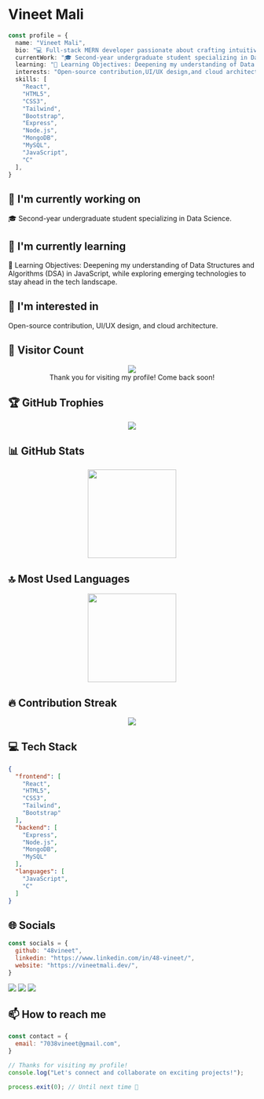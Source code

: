 # Vineet Mali

```typescript
const profile = {
  name: "Vineet Mali",
  bio: "💻 Full-stack MERN developer passionate about crafting intuitive, scalable web experiences. Skilled in React, Node.js, Express, and MongoDB, with a knack for debugging, secure API design, and UI/UX that builds trust. Bridging tech and impact through socially driven apps and multilingual accessibility.",
  currentWork: "🎓 Second-year undergraduate student specializing in Data Science.",
  learning: "🎯 Learning Objectives: Deepening my understanding of Data Structures and Algorithms (DSA) in JavaScript, while exploring emerging technologies to stay ahead in the tech landscape.",
  interests: "Open-source contribution,UI/UX design,and cloud architecture.",
  skills: [
    "React",
    "HTML5",
    "CSS3",
    "Tailwind",
    "Bootstrap",
    "Express",
    "Node.js",
    "MongoDB",
    "MySQL",
    "JavaScript",
    "C"
  ],
}
```

## 🔭 I'm currently working on

🎓 Second-year undergraduate student specializing in Data Science.

## 🌱 I'm currently learning

🎯 Learning Objectives: Deepening my understanding of Data Structures and Algorithms (DSA) in JavaScript, while exploring emerging technologies to stay ahead in the tech landscape.

## 👀 I'm interested in

Open-source contribution, UI/UX design, and cloud architecture.

## 👀 Visitor Count

<!-- ⚠️ Important: Replace '48vineet' with your actual GitHub username in the URL below -->
<p align="center">
  <img src="https://profile-counter.glitch.me/48vineet/count.svg" />
  <br>Thank you for visiting my profile! Come back soon!
</p>

## 🏆 GitHub Trophies

<!-- ⚠️ Important: Replace '48vineet' with your actual GitHub username in the URL below -->
<p align="center">
  <img src="https://github-profile-trophy.vercel.app/?username=48vineet&theme=onedark&column=7&margin-w=15&margin-h=15" />
</p>

## 📊 GitHub Stats

<!-- ⚠️ Important: Replace '48vineet' with your actual GitHub username in the URL below -->
<div align="center">
  <img height="180em" src="https://github-readme-stats.vercel.app/api?username=48vineet&show_icons=true&theme=dark&include_all_commits=true&count_private=true"/>
</div>

## 🔝 Most Used Languages

<!-- ⚠️ Important: Replace '48vineet' with your actual GitHub username in the URL below -->
<div align="center">
  <img height="180em" src="https://github-readme-stats.vercel.app/api/top-langs/?username=48vineet&layout=compact&langs_count=10&theme=dark"/>
</div>

## 🔥 Contribution Streak

<!-- ⚠️ Important: Replace '48vineet' with your actual GitHub username in the URL below -->
<div align="center">
  <img src="https://github-readme-streak-stats.herokuapp.com/?user=48vineet&theme=dark&hide_border=false" />
</div>

## 💻 Tech Stack

```json
{
  "frontend": [
    "React",
    "HTML5",
    "CSS3",
    "Tailwind",
    "Bootstrap"
  ],
  "backend": [
    "Express",
    "Node.js",
    "MongoDB",
    "MySQL"
  ],
  "languages": [
    "JavaScript",
    "C"
  ]
}
```

## 🌐 Socials

```javascript
const socials = {
  github: "48vineet",
  linkedin: "https://www.linkedin.com/in/48-vineet/",
  website: "https://vineetmali.dev/",
}
```

<div>
<a href="https://github.com/48vineet"><img src="https://img.shields.io/badge/github-%23000000.svg?style=for-the-badge&logo=github&logoColor=white" /></a> <a href="https://www.linkedin.com/in/48-vineet/"><img src="https://img.shields.io/badge/linkedin-%23000000.svg?style=for-the-badge&logo=linkedin&logoColor=white" /></a> <a href="https://vineetmali.dev/"><img src="https://img.shields.io/badge/website-%23000000.svg?style=for-the-badge&logo=website&logoColor=white" /></a> 
</div>

## 📫 How to reach me

```javascript
const contact = {
  email: "7038vineet@gmail.com",
}
```

```typescript
// Thanks for visiting my profile!
console.log("Let's connect and collaborate on exciting projects!");

process.exit(0); // Until next time 👋
```
